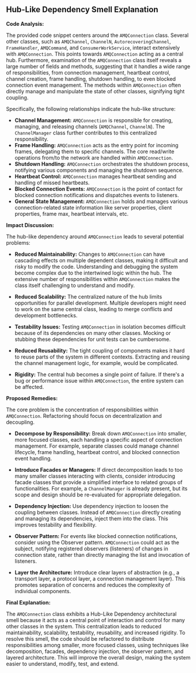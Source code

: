 ## Hub-Like Dependency Smell Explanation

**Code Analysis:**

The provided code snippet centers around the `AMQConnection` class. Several other classes, such as `AMQChannel`, `ChannelN`, `AutorecoveringChannel`, `FrameHandler`, `AMQCommand`, and `ConsumerWorkService`, interact extensively with `AMQConnection`. This points towards `AMQConnection` acting as a central hub. Furthermore, examination of the `AMQConnection` class itself reveals a large number of fields and methods, suggesting that it handles a wide range of responsibilities, from connection management, heartbeat control, channel creation, frame handling, shutdown handling, to even blocked connection event management. The methods within `AMQConnection` often directly manage and manipulate the state of other classes, signifying tight coupling.

Specifically, the following relationships indicate the hub-like structure:

-   **Channel Management:** `AMQConnection` is responsible for creating, managing, and releasing channels (`AMQChannel`, `ChannelN`). The `ChannelManager` class further contributes to this centralized responsibility.
-   **Frame Handling:** `AMQConnection` acts as the entry point for incoming frames, delegating them to specific channels. The core read/write operations from/to the network are handled within `AMQConnection`.
-   **Shutdown Handling:** `AMQConnection` orchestrates the shutdown process, notifying various components and managing the shutdown sequence.
-   **Heartbeat Control:** `AMQConnection` manages heartbeat sending and handling of missed heartbeats.
-   **Blocked Connection Events:** `AMQConnection` is the point of contact for blocked connection notifications and dispatches events to listeners.
-   **General State Management:** `AMQConnection` holds and manages various connection-related state information like server properties, client properties, frame max, heartbeat intervals, etc.

**Impact Discussion:**

The hub-like dependency around `AMQConnection` leads to several potential problems:

-   **Reduced Maintainability:** Changes to `AMQConnection` can have cascading effects on multiple dependent classes, making it difficult and risky to modify the code. Understanding and debugging the system become complex due to the intertwined logic within the hub. The extensive number of responsibilities within `AMQConnection` makes the class itself challenging to understand and modify.

-   **Reduced Scalability:** The centralized nature of the hub limits opportunities for parallel development. Multiple developers might need to work on the same central class, leading to merge conflicts and development bottlenecks.

-   **Testability Issues:** Testing `AMQConnection` in isolation becomes difficult because of its dependencies on many other classes. Mocking or stubbing these dependencies for unit tests can be cumbersome.

-   **Reduced Reusability:** The tight coupling of components makes it hard to reuse parts of the system in different contexts. Extracting and reusing the channel management logic, for example, would be complicated.

-   **Rigidity:** The central hub becomes a single point of failure. If there's a bug or performance issue within `AMQConnection`, the entire system can be affected.

**Proposed Remedies:**

The core problem is the concentration of responsibilities within `AMQConnection`. Refactoring should focus on decentralization and decoupling.

-   **Decompose by Responsibility:** Break down `AMQConnection` into smaller, more focused classes, each handling a specific aspect of connection management. For example, separate classes could manage channel lifecycle, frame handling, heartbeat control, and blocked connection event handling.

-   **Introduce Facades or Managers:** If direct decomposition leads to too many smaller classes interacting with clients, consider introducing facade classes that provide a simplified interface to related groups of functionalities. For example, a `ChannelManager` is already present, but its scope and design should be re-evaluated for appropriate delegation.

-   **Dependency Injection:** Use dependency injection to loosen the coupling between classes. Instead of `AMQConnection` directly creating and managing its dependencies, inject them into the class. This improves testability and flexibility.

-   **Observer Pattern:** For events like blocked connection notifications, consider using the Observer pattern. `AMQConnection` could act as the subject, notifying registered observers (listeners) of changes in connection state, rather than directly managing the list and invocation of listeners.

-   **Layer the Architecture:** Introduce clear layers of abstraction (e.g., a transport layer, a protocol layer, a connection management layer). This promotes separation of concerns and reduces the complexity of individual components.

**Final Explanation:**

The `AMQConnection` class exhibits a Hub-Like Dependency architectural smell because it acts as a central point of interaction and control for many other classes in the system. This centralization leads to reduced maintainability, scalability, testability, reusability, and increased rigidity. To resolve this smell, the code should be refactored to distribute responsibilities among smaller, more focused classes, using techniques like decomposition, facades, dependency injection, the observer pattern, and layered architecture. This will improve the overall design, making the system easier to understand, modify, test, and extend.
